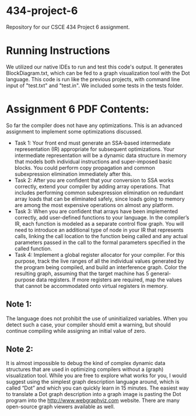 # 434-project-6
Repository for our CSCE 434 Project 6 assignment.

# Running Instructions
We utilized our native IDEs to run and test this code's output. It generates BlockDiagram.txt, which can be fed to a graph visualization tool with the Dot language.
This code is run like the previous projects, with command line input of "test.txt" and "test.in". We included some tests in the tests folder.


# Assignment 6 PDF Contents:
So far the compiler does not have any optimizations. This is an advanced assignment to implement some
optimizations discussed.
- Task 1: Your front end must generate an SSA-based intermediate representation (IR) appropriate for
subsequent optimizations. Your intermediate representation will be a dynamic data structure in memory
that models both individual instructions and super-imposed basic blocks. You could perform copy
propagation and common subexpression elimination immediately after this.
- Task 2: After you are confident that your conversion to SSA works correctly, extend your compiler by
adding array operations. That includes performing common subexpression elimination on redundant array
loads that can be eliminated safely, since loads going to memory are among the most expensive operations
on almost any platform.
- Task 3: When you are confident that arrays have been implemented correctly, add user-defined functions
to your language. In the compiler’s IR, each function is modeled as a separate control flow graph. You
will need to introduce an additional type of node in your IR that represents calls, linking the call location
to the function being called and any actual parameters passed in the call to the formal parameters specified
in the called function.
- Task 4: Implement a global register allocator for your compiler. For this purpose, track the live ranges of
all the individual values generated by the program being compiled, and build an interference graph. Color
the resulting graph, assuming that the target machine has 5 general-purpose data registers. If more
registers are required, map the values that cannot be accommodated onto virtual registers in memory.

## Note 1: 
The language does not prohibit the use of uninitialized variables. When you detect such a case, your compiler should emit a warning, but should continue compiling while assigning an initial value of zero.
## Note 2: 
It is almost impossible to debug the kind of complex dynamic data structures that are used in
optimizing compilers without a (graph) visualization tool. While you are free to explore what works for
you, I would suggest using the simplest graph description language around, which is called “Dot” and
which you can quickly learn in 15 minutes. The easiest way to translate a Dot graph description into a
graph image is pasting the Dot program into the http://www.webgraphviz.com website. There are many
open-source graph viewers available as well.
